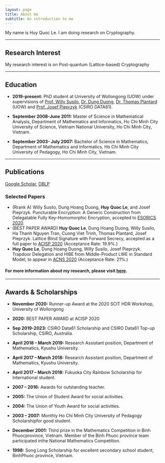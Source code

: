 ```yaml
---
layout: page
title: About me
subtitle: An introduction to me
---
```


My name is Huy Quoc Le. I am doing research on Cryptography.

---
## Research Interest
My research interest is on Post-quantum (Lattice-based) Cryptography

---
## Education
-  **2019-present:** PhD student at University of Wollongong (UOW) under supervisions of [Prof. Willy Susilo](https://documents.uow.edu.au/~wsusilo/), [Dr. Dung Duong](https://documents.uow.edu.au/~hduong/), [Dr. Thomas Plantard](https://ssl.informatics.uow.edu.au/MACAO/thomas_plantard.html) (UOW) and [Prof. Josef Pieprzyk](https://people.csiro.au/P/J/Josef-Pieprzyk) (CSIRO DATA61).

-  **September 2008-June 2011:** Master of Science in Mathematical Analysis, Department of Mathematics and Informatics, Ho Chi Minh City University of Science, Vietnam National University, Ho Chi Minh City, Vietnam. 

- **September 2003- July 2007:** Bachelor of Science in Mathematics, Department of Mathematics and Informatics, Ho Chi Minh City University of Pedagogy, Ho Chi Minh City, Vietnam.


---
## Publications
[Google Scholar](https://scholar.google.com/citations?user=RsBLTFYAAAAJ&hl=en), [DBLP](https://dblp.org/pers/l/Le:Huy_Quoc.html)

### Selected Papers
- (Rrank A) Willy Susilo, Dung Hoang Duong, **Huy Quoc Le**, and Josef Pieprzyk.  Puncturable Encryption: A Generic Construction from Delegatable Fully Key-Homomorphic Encryption, accepted to [ESORICS 2020](https://www.surrey.ac.uk/esorics-2020).
- (BEST PAPER AWARD)  **Huy Quoc Le**, Dung Hoang Duong, Willy Susilo, Ha Thanh Nguyen Tran, Cuong Viet Trinh, Thomas Plantard, Josef Pieprzyk. Lattice Blind Signature with Forward Secrecy, accepted as a full paper to [ACISP 2020](http://nsclab.org/acisp2020/)  (Acceptance Rate: 19.9%.)
- **Huy Quoc Le**, Dung Hoang Duong, Willy Susilo, Josef Pieprzyk.  Trapdoor Delegation and HIBE from Middle-Product LWE in Standard Model,  to appear in [ACNS 2020](https://sites.google.com/di.uniroma1.it/ACNS2020) (Acceptance Rate: 21%.) 

#### For more information about my research, please visit [here](https://huyle84.github.io/research/).

---
## Awards & Scholarships

- **November 2020:** Runner-up Award at the 2020 SCIT HDR Workshop, University of Wollongong

- **2020:** BEST PAPER AWARD at ACISP 2020

- **Sep 2019-2023:** CSIRO Data61 Scholarship and CSIRO Data61 Top-up Scholarship, CSIRO, Australia.

- **April 2018 – March 2019:** Research Assistant position, Department of Mathematics, Kyushu University.

- **April 2017 – March 2018:** Research Assistant position, Department of Mathematics, Kyushu University.

- **April 2017 – March 2018:** Fukuoka City Rainbow Scholarship for International student.

- **2007 – 2016:** Awards for outstanding teacher.

- **2005:** The Union of Student Award for social activities.

- **2004:** The Union of Youth Award for social activities.

- **2003 – 2007:** Monthly Ho Chi Minh City University of Pedagogy Scholarshipfor good student.

- **December 2001:** Third prize in the Mathematics Competition in Binh Phuocprovince, Vietnam. Member of the Binh Phuoc province team participated inthe National Mathematics Competition.

- **1998:** Song Long Scholarship for excellent secondary school student, BinhPhuoc province, Vietnam.




